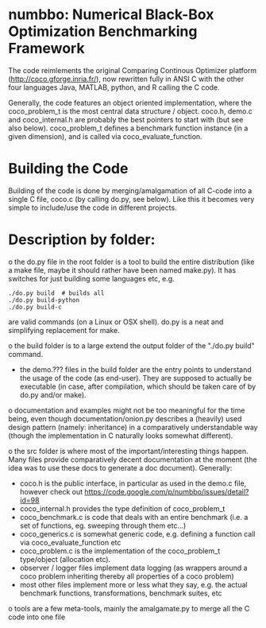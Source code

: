 # numbbo: Numerical Black-Box Optimization Benchmarking Framework

The code reimlements the original Comparing Continous Optimizer platform (http://coco.gforge.inria.fr/),
now rewritten fully in ANSI C with the other four languages Java, MATLAB, python, and R calling the C code.

Generally, the code features an object oriented implementation, where the coco_problem_t is the most central
data structure / object. coco.h, demo.c and coco_internal.h are probably the best pointers to start with
(but see also below). coco_problem_t defines a benchmark function instance (in a given dimension), and is 
called via coco_evaluate_function.

# Building the Code
Building of the code is done by merging/amalgamation of all C-code into a single C file, coco.c (by calling
do.py, see below). Like this it becomes very simple to include/use the code in different projects.

# Description by folder:

o the do.py file in the root folder is a tool to build the entire distribution (like a make file, maybe it
should rather have been named make.py). It has switches for just building some languages etc, e.g.

    ./do.py build  # builds all
    ./do.py build-python
    ./do.py build-c

are valid commands (on a Linux or OSX shell). do.py is a neat and simplifying replacement for make.

o the build folder is to a large extend the output folder of the "./do.py build" command.
   - the demo.??? files in the build folder are the entry points to understand the usage of the code (as
     end-user). They are supposed to actually be executable (in case, after compilation, which should be
     taken care of by do.py and/or make). 

o documentation and examples might not be too meaningful for the time being, even though
  documentation/onion.py describes a (heavily) used design pattern (namely: inheritance) in a
  comparatively understandable way (though the implementation in C naturally looks somewhat different).  

o the src folder is where most of the important/interesting things happen. Many files provide
  comparatively decent documentation at the moment (the idea was to use these docs to generate a doc
  document). Generally:
  - coco.h is the public interface, in particular as used in the demo.c file, however check out
       https://code.google.com/p/numbbo/issues/detail?id=98
  - coco_internal.h provides the type definition of coco_problem_t
  - coco_benchmark.c is code that deals with an entire benchmark (i.e. a set of functions, eg. sweeping 
    through them etc...)
  - coco_generics.c is somewhat generic code, e.g. defining a function call via coco_evaluate_function etc
  - coco_problem.c is the implementation of the coco_problem_t type/object (allocation etc).
  - observer / logger files implement data logging (as wrappers around a coco problem inheriting thereby 
    all properties of a coco problem)
  - most other files implement more or less what they say, e.g. the actual benchmark functions, 
    transformations, benchmark suites, etc

o tools are a few meta-tools, mainly the amalgamate.py to merge all the C code into one file
